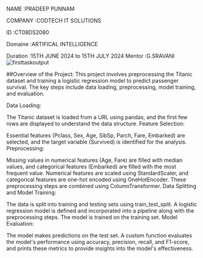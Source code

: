 NAME :PRADEEP PUNNAM

COMPANY :CODTECH IT SOLUTIONS

ID :CT08DS2080

Domaine :ARTIFICAL INTELLIGENCE

Duration :15TH JUNE 2024 to 15TH JULY 2024
Mentor :G.SRAVANI
![firsttaskoutput](https://github.com/Pradeep-punnam/CODTECH-task1/assets/173257708/83d6a8a6-6c51-43a1-9d6a-c602b9d731cf)


##Overview of the Project: This project involves preprocessing the Titanic dataset and training a logistic regression model to predict passenger survival. The key steps include data loading, preprocessing, model training, and evaluation.

Data Loading:

The Titanic dataset is loaded from a URL using pandas, and the first few rows are displayed to understand the data structure. Feature Selection:

Essential features (Pclass, Sex, Age, SibSp, Parch, Fare, Embarked) are selected, and the target variable (Survived) is identified for the analysis. Preprocessing:

Missing values in numerical features (Age, Fare) are filled with median values, and categorical features (Embarked) are filled with the most frequent value. Numerical features are scaled using StandardScaler, and categorical features are one-hot encoded using OneHotEncoder. These preprocessing steps are combined using ColumnTransformer. Data Splitting and Model Training:

The data is split into training and testing sets using train_test_split. A logistic regression model is defined and incorporated into a pipeline along with the preprocessing steps. The model is trained on the training set. Model Evaluation:

The model makes predictions on the test set. A custom function evaluates the model's performance using accuracy, precision, recall, and F1-score, and prints these metrics to provide insights into the model's effectiveness.
